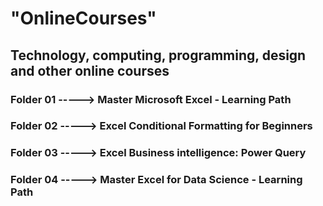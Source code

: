 # "OnlineCourses"
## Technology, computing, programming, design and other online courses
### Folder 01 -----> Master Microsoft Excel - Learning Path
### Folder 02 -----> Excel Conditional Formatting for Beginners
### Folder 03 -----> Excel Business intelligence: Power Query
### Folder 04 -----> Master Excel for Data Science - Learning Path